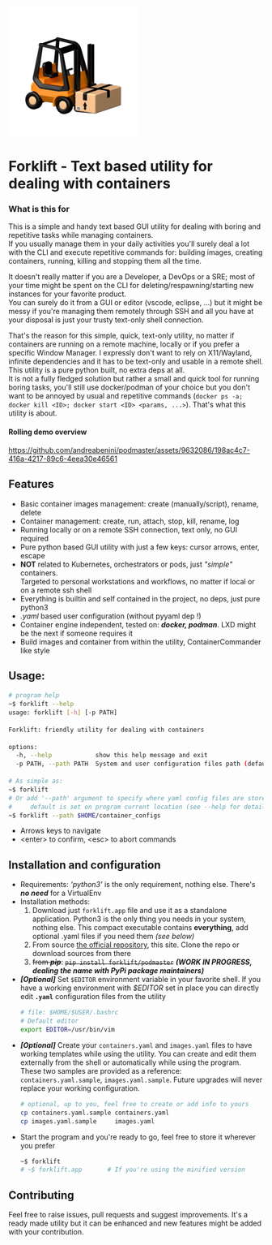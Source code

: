 ![Forklift logo](icon.png)

# Forklift - Text based utility for dealing with containers
### What is this for
This is a simple and handy text based GUI utility for dealing with boring
and repetitive tasks while managing containers.  
If you usually manage them in your daily activities you'll surely deal
a lot with the CLI and execute repetitive commands for: 
building images, creating containers, running, killing and stopping
them all the time.  

It doesn't really matter if you are a Developer, a DevOps or a SRE;
most of your time might be spent on the CLI for deleting/respawning/starting
new instances for your favorite product.  
You can surely do it from a GUI or editor (vscode, eclipse, ...)
but it might be messy if you're managing them remotely through SSH and all
you have at your disposal is just your trusty text-only shell connection.  

That's the reason for this simple, quick, text-only utility,
no matter if containers are running on a remote machine, locally or if
you prefer a specific Window Manager.
I expressly don't want to rely on X11/Wayland, infinite dependencies 
and it has to be text-only and usable in a remote shell. This utility is a
pure python built, no extra deps at all.  
It is not a fully fledged solution but rather a small and quick tool for
running boring tasks, you'll still use docker/podman of your choice but
you don't want to be annoyed by usual and repetitive commands
    (`docker ps -a; docker kill <ID>; docker start <ID> <params, ...>`).
That's what this utility is about.


#### Rolling demo overview
https://github.com/andreabenini/podmaster/assets/9632086/198ac4c7-416a-4217-89c6-4eea30e46561


## Features 
- Basic container images management: create (manually/script), rename, delete
- Container management: create, run, attach, stop, kill, rename, log
- Running locally or on a remote SSH connection, text only, no GUI required
- Pure python based GUI utility with just a few keys: cursor arrows, enter, escape
- **NOT** related to Kubernetes, orchestrators or pods, just _"simple"_ containers.  
    Targeted to personal workstations and workflows, no matter if local or on a
    remote ssh shell
- Everything is builtin and self contained in the project, no deps, just pure python3
- _.yaml_ based user configuration (without pyyaml dep !)
- Container engine independent, tested on: **_docker, podman_**. LXD might be
    the next if someone requires it
- Build images and container from within the utility, ContainerCommander like style


## Usage:
```sh
# program help
~$ forklift --help
usage: forklift [-h] [-p PATH]

Forklift: friendly utility for dealing with containers

options:
  -h, --help            show this help message and exit
  -p PATH, --path PATH  System and user configuration files path (default: /where/this/utility/is/stored)

# As simple as:
~$ forklift
# Or add '--path' argument to specify where yaml config files are stored
#     default is set on program current location (see --help for details)
~$ forklift --path $HOME/container_configs
```
- Arrows keys to navigate
- \<enter> to confirm, \<esc> to abort commands


## Installation and configuration

- Requirements: _'python3'_ is the only requirement, nothing else. There's **_no need_** for a VirtualEnv
- Installation methods:
    1. Download just `forklift.app` file and use it as a standalone application. Python3 is the only thing
    you needs in your system, nothing else. This compact executable contains **everything**,
    add optional .yaml files if you need them _(see below)_
    2. From source [the official repository](https://github.com/andreabenini/podmaster/tree/main/forklift),
    this site. Clone the repo or download sources from there
    3. ~~from **_pip_**~~: 
        ~~`pip install forklift/podmaster`~~
        **_(WORK IN PROGRESS, dealing the name with PyPi package maintainers)_**
- **_[Optional]_** Set `$EDITOR` environment variable in your favorite shell. If you have a working
    environment with *$EDITOR* set in place you can directly edit **`.yaml`** configuration files
    from the utility
    ```sh
    # file: $HOME/$USER/.bashrc
    # Default editor
    export EDITOR=/usr/bin/vim
    ```
- **_[Optional]_** Create your `containers.yaml` and `images.yaml` files to have working templates
    while using the utility. You can create and edit them externally from the shell or 
    automatically while using the program. These two samples are provided as a reference:
    `containers.yaml.sample`, `images.yaml.sample`. Future upgrades will never replace your working
    configuration.
    ```sh
    # optional, up to you, feel free to create or add info to yours
    cp containers.yaml.sample containers.yaml
    cp images.yaml.sample     images.yaml
    ```
- Start the program and you're ready to go, feel free to store it wherever you prefer
    ```sh
    ~$ forklift
    # ~$ forklift.app       # If you're using the minified version
    ```


## Contributing
Feel free to raise issues, pull requests and suggest improvements. It's a ready
made utility but it can be enhanced and new features might be added with your
contribution.
